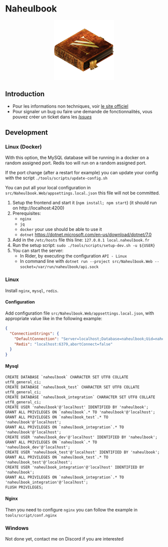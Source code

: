# Naheulbook

<p align="center">
  <img alt="Logo" src="doc/logo.png">
</p>

## Introduction

- Pour les informations non techniques, voir [le site officiel](https://naheulbook.fr/)
- Pour signaler un bug ou faire une demande de fonctionnalités, vous pouvez créer un ticket dans les [*Issues*](https://github.com/Socolin/NaheulbookBackend/issues)


## Development

### Linux (Docker)

With this option, the MySQL database will be running in a docker on a random assigned port. Redis too will run on a
random assigned port.

If the port change (after a restart for example) you can update your config with the
script `./tools/scripts/update-config.sh`

You can put all your local configuration in `src/Naheulbook.Web/appsettings.local.json` this file will not be committed.

1. Setup the frontend and start it (`npm install; npm start`) (it should run on http://localhost:4200)
2. Prerequisites:
    - `nginx`
    - `jq`
    - `docker` your use should be able to use it
    - `dotnet` https://dotnet.microsoft.com/en-us/download/dotnet/7.0
3. Add in the `/etc/hosts` file this line: `127.0.0.1 local.naheulbook.fr`
4. Run the setup script: `sudo ./tools/scripts/setup-dev.sh -u ${USER}`
5. You can start the server:
    - In Rider, by executing the configuration `API - Linux`
    - In command line with `dotnet run --project src/Naheulbook.Web --socket=/var/run/naheulbook/api.sock`

### Linux

Install `nginx`, `mysql`, `redis`.

#### Configuration

Add configuration file `src/Naheulbook.Web/appsettings.local.json`, with appropriate value like in the following
example:

```json
{
  "ConnectionStrings": {
    "DefaultConnection": "Server=localhost;Database=naheulbook;Uid=naheulbook;Pwd=naheulbook;SslMode=None;CharSet=utf8;AllowPublicKeyRetrieval=True;Port=3306",
    "Redis": "localhost:6379,abortConnect=false"
  }
}
```

#### Mysql

```mysql
CREATE DATABASE `naheulbook` CHARACTER SET UTF8 COLLATE utf8_general_ci;
CREATE DATABASE `naheulbook_test` CHARACTER SET UTF8 COLLATE utf8_general_ci;
CREATE DATABASE `naheulbook_integration` CHARACTER SET UTF8 COLLATE utf8_general_ci;
CREATE USER 'naheulbook'@'localhost' IDENTIFIED BY 'naheulbook';
GRANT ALL PRIVILEGES ON `naheulbook`.* TO 'naheulbook'@'localhost';
GRANT ALL PRIVILEGES ON `naheulbook_test`.* TO 'naheulbook'@'localhost';
GRANT ALL PRIVILEGES ON `naheulbook_integration`.* TO 'naheulbook'@'localhost';
CREATE USER 'naheulbook_dev'@'localhost' IDENTIFIED BY 'naheulbook';
GRANT ALL PRIVILEGES ON `naheulbook`.* TO 'naheulbook_dev'@'localhost';
CREATE USER 'naheulbook_test'@'localhost' IDENTIFIED BY 'naheulbook';
GRANT ALL PRIVILEGES ON `naheulbook_test`.* TO 'naheulbook_test'@'localhost';
CREATE USER 'naheulbook_integration'@'localhost' IDENTIFIED BY 'naheulbook';
GRANT ALL PRIVILEGES ON `naheulbook_integration`.* TO 'naheulbook_integration'@'localhost';
FLUSH PRIVILEGES;
```

#### Nginx

Then you need to configure `nginx`  you can follow the example in `tools/script/conf.nginx`

### Windows

Not done yet, contact me on Discord if you are interested
